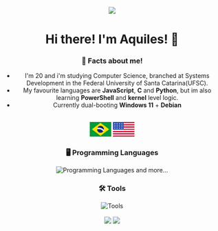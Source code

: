 ![](https://komarev.com/ghpvc/?username=heitorrosa&style=flat&color=grey)

# Hi there! I'm Aquiles! 👋

### 🤔 Facts about me!

- I'm 20 and i'm studying Computer Science, branched at Systems Development in the Federal University of Santa Catarina(UFSC).
- My favourite languages are **JavaScript**, **C** and **Python**, but im also learning **PowerShell** and **kernel** level logic.
- Currently dual-booting **Windows 11** + **Debian**
<br>

<div>
 <img width="50" src="/assets/BR.svg">
 <img width="50" src="/assets/US.svg">
</div>

### 🖥️ Programming Languages
![Programming Languages](https://go-skill-icons.vercel.app/api/icons?i=bash,powershell,cs,cpp,py,lua,nodejs,html,css,js,jquery,bootstrap,php&perline=13)
 and more...

### 🛠️ Tools
![Tools](https://go-skill-icons.vercel.app/api/icons?i=windows,linux,android,github,git,arduino,visualstudio,vscode,virtualbox,robloxstudio,canva&perline=13)


<html align="center">
  <div align="center">
  <img height=180px align="center" src="https://github-readme-stats.vercel.app/api?username=heitorrosa&show_icons=true&theme=dark#gh-dark-mode-only">
      <img height=180px align="center" src="https://github-readme-stats.vercel.app/api/top-langs/?username=heitorrosa&layout=compact&theme=dark#gh-dark-mode-only">
  </div>
</html>

<br>
